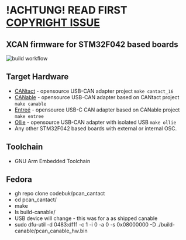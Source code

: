 # !ACHTUNG! READ FIRST [COPYRIGHT ISSUE](https://github.com/moonglow/pcan_cantact/issues/18)

## XCAN firmware for STM32F042 based boards

![build workflow](https://github.com/moonglow/pcan_cantact/actions/workflows/firmware_build.yml/badge.svg)

## Target Hardware

* [CANtact](https://github.com/linklayer/cantact-hw) - opensource USB-CAN adapter project `make cantact_16`
* [CANable](https://canable.io/) - opensource USB-CAN adapter based on CANtact project `make canable`
* [Entreé](https://github.com/tuna-f1sh/entree) - opensource USB-C CAN adapter based on CANable project `make entree`
* [Ollie](https://github.com/slimelec/ollie-hw) - opensource USB-CAN adapter with isolated USB `make ollie`
* Any other STM32F042 based boards with external or internal OSC.

## Toolchain

* GNU Arm Embedded Toolchain

## Fedora 

* gh repo clone codebuk/pcan_cantact
* cd pcan_cantact/
* make 
* ls build-canable/
* USB device will change - this was for a as shipped canable
* sudo dfu-util -d 0483:df11 -c 1 -i 0 -a 0 -s 0x08000000 -D ./build-canable/pcan_canable_hw.bin 
